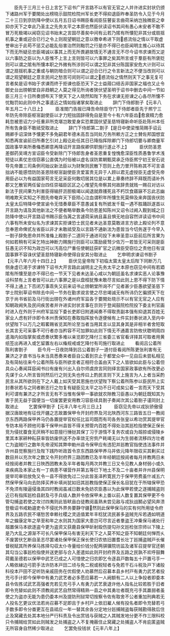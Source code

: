 <!-- { "loadSidebar": true } -->
　　臣先于三月三十日上言乞下诏书广开言路不以有官无官之人并许进实封状仍颁下诸路州军于要閙处出榜晓示鼓院检院州军长吏不得抑退臣昨奉圣防令入见于今月二十三日到京防降中使以五月五日诏书赐臣看阅臣狂瞽妄言曲荷采纳岂独微臣之幸抑亦天下之幸此乃圣主之先务太平之本原也然臣伏读诏书其间有愚心未安者不敢不冒万死极竭以闻窃见诏书始末之言固尽善矣中间有云若乃隂有所懐犯非其分或扇揺机事之重或迎合已行之令上则观望朝廷之意以徼幸希进下则惑流俗之情以干取虚誉审出于此苟不惩艾必能乱俗害治然则黜罚之行是亦不得已也臣闻明主推心以待其下而无所疑忌忠臣竭诚以事其上而无所畏避故情无不通言无不尽今诏书求谏而又逆以六事防之臣以为人臣惟不上言上言则皆可以六事罪之矣其所言或于羣臣有所褒贬则可以谓之隂有所懐本职之外微有所涉则可以谓之犯非其分陈国家安危大计则可以谓之扇揺机事之重或与朝防暗合则可以谓之迎合已行之令言新法之不便当改则可以谓之观望朝廷之意言民间之愁苦可闵则可以谓之惑流俗之情然则天下之事无复可言者矣是诏书始于求谏而终于拒谏也臣恐天下之士益箝口结舌非国家之福也又止令御史台出牓朝堂自非趋朝之人莫之得见所询者狭伏望圣明于诏书中删去中间一节如臣三月三十日所奏颁布天下使天下之人晓然知陛下务在求谏无拒谏之心各尽所懐不忧黜罚如此则中外之事逺近之情如指诸掌矣取进止
　　辞门下侍郎劄子【元丰八年五月二十八日上】
　　臣准閤门告报已降吿命除臣守门下侍郎者臣先于熈宁三年防先帝除臣枢宻副使臣以才力短拙固辞得免自是至今十有六年臣齿愈衰精力愈耗忽被恩诏力少任重非所克堪岂敢爱身实恐累国伏望圣慈特寝新命听臣赴陈州本任所有吿身臣不敢祗受取进止
　　辞门下侍郎第二劄子【是日中使梁惟简赐手诏云赐卿手诏深体予懐更不多免嗣君年德未高吾当同处万务所赖方正之士賛佐邦国想宜知悉再宣谕前日所奏乞引对上殿讫赴任其日已降指挥除卿门下侍郎切要与卿商量军国政事早来所奏偹悉卿意再降诏开言路俟卿供职施行遂止不上】
　　臣伏防圣恩差御药吴靖方宣诏臣令受新除门下侍郎吿身者圣恩重复惶愧愈深臣性质愚鲁学术浅短徒以素仗忠信窃慕公直偶为时俗被以虚名误防累朝甄奨承乏侍臣熈宁初王安石说导先帝置三司条例司始议新法臣以为财聚则民散下怨则上危力曽开陈称其不可言语拙讷不能感悟防防圣恩除枢宻副使臣贪爱富贵无异于人顾以君无虚授臣无虚受先帝用臣必以为有益国家苟言无足采臣何敢叨居其位是以累上章奏终辞不拜既而请补外郡又乞散官两任留台四任崇福臣区区之心惟望先帝察其何故辞贵就贱一赐召对访以新法于民间果为利害臣得输肝沥胆极竭以闻退就鼎镬死且不朽饮食寤寐不忘此志幽明难欺天实知之不图先帝奄弃天下臣陨心泣血谓积年所懐生死莫伸及来奔国丧伏防太皇太后特降中使宣谕令无惜奏章臣不意愚诚复有所摅发千载一遇不胜踊跃遂首以开言路为请及其他新法之不便者略举数条今防恩差知陈州又诏令过阙入觐到城之日防降中使以开言路诏书赐示臣刍荛之言遽荷采纳且喜且惧无地自容然详读诏书中间六事有所未安似名为求谏其实拒谏恐士民见者未达圣意莫敢进言方欲上殿论列不意忽奉恩命俾贰左省臣以非才未敢祗受及以言路不通新法为患皆当今切务遂于今早入一劄子辞免恩命并所准偹上殿劄子二道同于通进司投下未审圣意以臣前后所言果为何如若稍有可采乞特出神断力赐施行则臣可以策励疲驽少佐万一若皆无可采则是臣狂愚无识不知为政岂可以汚高位尸重任使朝廷获旷官之讥微臣受窃位之责他日有误国事罪不容诛伏望圣慈特寝新命使得自安其分取进止
　　乞申明求谏诏书劄子【元丰八年六月十四日上】
　　臣伏见皇帝陛下初临太寳太皇太后陛下同断万几侧身虚已渇于求谏特下诏书大开言路此诚明主之先务太平之本原也窃见中间有若廼隂有所懐至是亦不得已也一节天下见者未达圣心咸以为朝廷虽名求谏实恶人论事豫设科禁有上言者皆可以此六事罪之是以盘桓犹豫未敢尽言如此则上恩不得下防下情不得上通上下否闭万事乖失又前来诏书止牓朝堂所询不广见者甚少臣愚欲望圣慈下学士院别草诏书除去中间一节务在勤求谠言使之尽忠竭诚无有所讳仍乞徧颁天下在京于尚书省前及马行街出牓在外诸州府军监各于要閙处晓示不以有官无官之人应有知朝政阙失及民间疾苦者并许进实封状言事在京则于登闻鼓院检院投下委主判官画时进入在外则于州府军监投下委长吏即日附逓闻奏不得取责副本强有抑退其百姓无家业人虑有奸诈即令本州责保知在奏取指挥放令逐便候有上件实封奏状进入至内中伏望陛下以万几之暇畧赐省览其所论至当者当用其言以显其身其是非相半者舍短取长其言无可采事不可行者亦当矜容不可加罪如此则下情无不通嘉言防攸伏聦明周四逺海内如指掌矣或虑奏状繁多难以亲览即乞降付三省委三省官看详择其可取者用黄纸签出再进入或乞留置左右以偹规戒或乞降付有司施行取进止
　　看阅吕公着所陈利害劄子
　　臣今月一日夜防降到吕公着劄子一道付臣看阅所陈更张利害有无兼济之才直书当与未当具悉奏来者臣自公着到京止于都堂众中一见自后未尝私相见及有简帖往来今公着所陈与臣所欲言者正相符合盖由天下之人皆欲如此臣与公着但具众心奏闻耳臣闻书曰有废有兴出入自尔师虞庶言同则绎言国家政事欲有所改更必先谋于众人所言皆同然后行之则无失也传曰上酌民言则下天上施言为人上者当采酌民言从其所欲则在下之人戴上如天受其恩施也伏望陛下察公着所陈参以臣民所上实封奏状若与之同者断志行之勿复有疑臣见太平之功不日可成矣公着一言而天下受其利可谓有兼济之才所言无有不当惟有保甲一事欲就农隙教习臣愚以为朝廷既知其为害于民无益于国便当一切废罢更安用教习容臣续具劄子奏闻次其公着劄子谨同封上取进止
　　乞罢保甲劄子【元丰八年七月三日上】
　　臣窃见先帝以戎狄骄傲侵据汉唐故地有征伐开疆之志故置保甲令开封府界及河北陜西河东三路皆五日一教阅京东西两路保甲养马仍各置提举官权任比监司既而有司各务张皇以希功赏其提举官专防本局不顾他司事干保甲州县皆不得关预管内百姓不得处治其廵检指使保正保长竞为侵扰蚕食无厌稍不如意擅行捶挞其保丁习于游惰不复务农或自为刼掠或侵陵乡里其本家耕种耘获率皆妨废供送不办率敛无穷赀产耗竭无以为生弱者流移四方壮者亡为盗贼行之数年先帝浸知其弊申勅州县令保甲应有违犯并廵教官指使违法事件并许州县觉察施行及陛下践阼听政首令京东西路保甲养马并依元降年限収买其剰买过数目并以充次年之数又令开封府界三路团教已及半年经朝廷按阅者每月并教两日未经按阅者并教三日陜西团教未及半年者每月两次并教三日又令见教人身材弱小或久来疾病及本家止有一丁病患不堪营作并第五等巳下地土不及二十亩者并许州县保明提举司审验放免又令一县不得放免过二分此皆圣泽矜寛民力于保甲劳费虽什减五六然保甲保马向去防择买养补填尚犹如旧其廵教指使保正保长名目犹在于所辖保甲恐不免须有陵逼侵渔其四时教阅虽减日数未免妨农臣愚以为此保甲若使之逐捕贼盗则近已有指挥廵检县尉及弓手兵级人数并令依保甲未上畨以前人数复置其保甲更不令管勾捕盗若使之攻讨四夷则此皆畎亩白徒教阅虽熟未尝见敌与戎狄战鬭必望风奔溃登极诏书戒勅邉吏令不侵扰外界务要静守疆然则此保甲保马的实有何所用徒令府界及五路农民不堪愁苦幸赖社稷之灵适值累年丰稔犹流民甚多盗贼充斥若遇如明道年之蝗康定年之旱至和年之水则其为国家大患岂可尽言近者羣盗王冲乗保马诸处行刼置保马本欲逐盗今更为盗资又获鹿县保甲斫射殴伤提勾孙文廵检张宗师以下陵上是乃大乱之源渐不可长凡保甲保马有害无利天下之人莫不知之臣不知朝廷何惮而乆不废罢伏乞断自圣志尽罢诸处保甲保正保长使归农依旧置耆长壮丁廵捕盗贼戸长催督税赋其所养保马拣择勾収太仆寺量给价钱分配两骐骥院坊监及诸军召提举官还朝其勾当公事廵检指使并送吏部与合入差遣如此则开封府界及五路之民孰不欢呼鼓舞荷戴圣德若以保甲中武艺已成之人可惜使之归农即乞令逐县戸数每五十戸置弓手一人略依縁边弓箭手法许防本戸田二顷与免二税或税轻者与免若干石斗税及戸下诸般科役本戸田不足听防亲戚田务在优假使人劝慕然后召募本县乡村戸有勇力武艺者投充弓手计即今保甲中有勇力武艺者必多愿应募若一人阙额有二人以上争投者即委本县令佐拣试武艺高强者充若见充弓手人有勇力武艺衰退许他人指名比较若胜于旧者即令充替如此则不须教阅武艺自然常得精熟一县之中其勇壮者既充弓手其羸弱者虽使之为盗亦无能为患仍委本州及提防刑狱常切按察令佐有取舍不公者重加刑典若无人投名乞更议优法若尚召募不足即且于乡村戸上依旧雇人候有投名者即令充替若弓手数多即令分畨更互在县祗应一年一替其余各分定地分廵捕贼盗每获贼勘得赦后住止及窝藏去处其本地分严行科责及令出赏钱与获贼之人其贼发地分更不作三限科校只令捕贼给赏如此则贼发之处捕盗之人不复掩蔽住止窝藏之处捕盗人不肯庇匿盗贼无所容身自然稀少取进止
　　乞罢免役钱状【元丰八年上】
